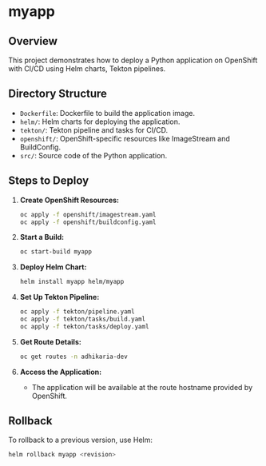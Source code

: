 # myapp

## Overview
This project demonstrates how to deploy a Python application on OpenShift with CI/CD using Helm charts, Tekton pipelines.

## Directory Structure
- `Dockerfile`: Dockerfile to build the application image.
- `helm/`: Helm charts for deploying the application.
- `tekton/`: Tekton pipeline and tasks for CI/CD.
- `openshift/`: OpenShift-specific resources like ImageStream and BuildConfig.
- `src/`: Source code of the Python application.

## Steps to Deploy

1. **Create OpenShift Resources:**
   ```sh
   oc apply -f openshift/imagestream.yaml
   oc apply -f openshift/buildconfig.yaml
   ```

2. **Start a Build:**
   ```sh
   oc start-build myapp
   ```

3. **Deploy Helm Chart:**
   ```sh
   helm install myapp helm/myapp
   ```

4. **Set Up Tekton Pipeline:**
   ```sh
   oc apply -f tekton/pipeline.yaml
   oc apply -f tekton/tasks/build.yaml
   oc apply -f tekton/tasks/deploy.yaml
   ```

5. **Get Route Details:**
   ```sh
   oc get routes -n adhikaria-dev
   ```

6. **Access the Application:**
   - The application will be available at the route hostname provided by OpenShift.

## Rollback
To rollback to a previous version, use Helm:
```sh
helm rollback myapp <revision>
```
